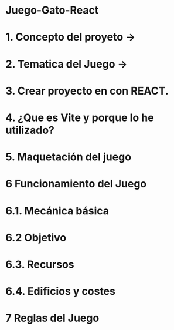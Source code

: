 ﻿# Juego-Gato-React

# 1. Concepto del proyeto ->
<!--
Principalmente el proyecto consiste en una refactorización de un proyecto anterior realizado con CSS3, HTML5 y Js Vanilla, para mejorar mis habilidades quiero maquetarlo completamente con Bootstrap y utilizar React.
--> 

# 2. Tematica del Juego ->
 <!--
  MIAUGIC KINGDOM: El Reino de los Michips
 La historia transcurre en un reino muy, muy lejano llamado MIAUGIC KINGDOM, donde los gatos viven en paz y comparten, junto a los HUMANOS, su día a día.
 Ahora, podríamos decir que en este reino humanos y gatitos tienen el mismo nivel de jerarquía, pero estaría contando una burda falacia.

 La verdad es que la raza superior son ellos: los “MICHIPS”, como los suelen llamar los humanos.
 Estos felinos no son simples gatitos, sus poderes podrían abrir portales hasta el mismísimo INFIERNO con tan solo un maullido o un movimiento de sus pequeñas patitas.

 La leyenda de Nekis

 Cuenta la leyenda que NEKIS, un gran MICHICERO, logró crear un PORTAL PROHIBIDO que lo teletransportó a R’LYEH, la ciudad hundida donde descansan los antiguos horrores.
 Allí, entre mares oscuros y tormentas imposibles, Nekis forjó una alianza con el mismísimo CTHULHU.
 Sí, sí, son súper amiguis, como dicen los pocos humanos que aún tienen valor para contarlo.

 Desde entonces, la RAZA HUMANA se ha visto obligada a servir a los Michips, porque, claro, nadie quiere comprobar qué pasaría si enfadas a un ser con acceso a los horrores del abismo.
 Una rebelión solo traería consecuencias catastróficas, y todos en el reino lo saben de primera mano.

 Así que, mientras los MICHIPS descansan plácidamente en sus tronos de lana y terciopelo, los humanos barren sus pelos, limpian sus areneros y preparan manjares dignos de su grandeza.
 Al final del día, todos saben que mantener a los Michips contentos es la única garantía de que el reino no acabe convertido en un PORTAL INFERNAL permanente. 
 -->

# 3. Crear proyecto en con REACT.
 <!--
  Comprobar que se tiene la ultima version de node con el comando npm -v lo adecuado es tener una versión actualizada.
 -> El proyecto se va a crear con Vite ya que es mas rapido y ligero que React App utilizo e comando npm create vite@latest
 -> Se le pone nombre al proyecto y se seleciona el framework y el lenguaje yo he seleccionado react con js vanilla y el compilador. 
 -->

# 4. ¿Que es Vite y porque lo he utilizado?

 <!-- 
 🛠️ Características principales

 🔥 Arranque inmediato: incluso en proyectos grandes, el servidor se enciende en milisegundos.

 ♻️ Hot Module Replacement (HMR): ves cambios en tiempo real sin recargar toda la página.

 🎨 Soporte para múltiples frameworks: React, Vue, Svelte, Preact, Vanilla JS, etc.

 📦 Optimización para producción: genera un bundle final usando Rollup, con código minificado y optimizado.

 🧩 Compatibilidad con plugins: aprovecha la gran comunidad de plugins de Rollup y su propio ecosistema. 

 🌍 Experiencia moderna: pensado para trabajar con TypeScript, JSX, CSS Modules, PostCSS, etc.
 -->

 # 5. Maquetación del juego

 <!--- 
 Para maquitar el proyecto primer voy a descargar la libreria para react de Material Ui donde utilizare diferentes componenetes que ya estasn listos,
 Para instalarla utilizare el comando npm install  @mui/material @emotion/react @emotion/styled, como voy utilizar bootstrap tambien solamente lo enlazare manualmente
 ------------------------------------------------------------------------------
 <link
  href="https://cdn.jsdelivr.net/npm/bootstrap@5.3.3/dist/css/bootstrap.min.css"
  rel="stylesheet"
/>
------------------------------------------------------------------------------
 -->

<!--
    Antes de comenzar con el maquetado hago un mock para tener una guia:
    Imagen -> Inicio del Juego
    <img width="1673" height="1124" alt="image" src="https://github.com/user-attachments/assets/1b098e0d-77b1-4cac-b68c-26d61f2036b4" />
    --------------------------------------------------------------------------------------------------------------------------------

    Imagen -> Panel de edificios
-->

# 6 Funcionamiento del Juego

# 6.1. Mecánica básica
<!-- 
El jugador empieza con un botón Miaulquimia.

Al pulsarlo, tras un tiempo de espera, gana 1 moneda (Miauneda).

El tiempo de espera crece según las monedas acumuladas:
Tiempo = 0.25 segundos × nº de monedas.
 -->

# 6.2 Objetivo

<!-- 
El objetivo es construir el edificio Culto.

Al construirlo, el jugador gana la partida. 🎉 
-->
# 6.3. Recursos

<!-- 
Monedas (Miaunedas) → se obtienen con Miaulquimia.

Amatistas → se obtienen con el botón Recoger y en el Michi Mercado.

Hierbas → se obtienen con el botón Recoger y en el Michi Mercado.

Trabajadores → se obtienen construyendo Casitas (+5 por cada una).

Trigo → se produce automáticamente al construir la Boticaria. 
-->

# 6.4. Edificios y costes

<!--
 Almacén 🏠

  Coste: 2 monedas

  Desbloquea el botón Recoger y los demás edificios.

Casita 🏡

  Coste: 6 monedas + 6 amatistas

  Aporta +5 trabajadores.

  Boticaria ⚗️

  Coste: 8 monedas + 9 amatistas + 5 hierbas

  Produce trigo automático cada cierto tiempo.

Michi Mercado 🐾

  Coste: 8 amatistas + 9 hierbas

  Permite comprar amatistas o hierbas con monedas.

Molino 🌾

  Coste: 5 monedas + 8 amatistas

  Requisito previo para el Culto.

Culto ⛪

  Coste: 10 monedas + 7 hierbas + 9 amatistas

  Construirlo = victoria. 
-->

# 7 Reglas del Juego
<!--
🎮 Cómo jugar

1. Generar monedas

  *Pulsa el botón Miaulquimia para crear monedas (Miaunedas).

  *Cuantas más monedas tengas, más tardará en generarse la siguiente.

2. Construir edificios

  *Con suficientes monedas y recursos podrás construir edificios.

  *Cada edificio desbloquea nuevas funciones o recursos.

3. Recolectar recursos

  *Tras construir el Almacén, aparece el botón Recoger.

  *Cada vez que lo uses obtendrás amatistas y hierbas en cantidad aleatoria.

  *Los trabajadores aumentan la cantidad de recursos que obtienes al recoger.

4. Progresión de edificios

  *Almacén → desbloquea el botón Recoger y el resto de edificios.

  *Casitas → te dan trabajadores (+5 cada una).

  *Boticaria → empieza a generar trigo automáticamente.

  *Michi Mercado → te permite comprar amatistas y hierbas con monedas.

  *Molino → requisito para desbloquear el Culto.

  *Culto → último edificio; al construirlo ganas la partida.

5. Objetivo final

  *Tu meta es reunir los recursos suficientes para construir el Culto.

  *Una vez construido → 🎉 ¡Has ganado el juego!
-->


